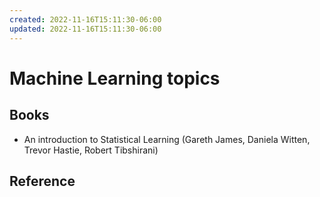 ```yaml
---
created: 2022-11-16T15:11:30-06:00
updated: 2022-11-16T15:11:30-06:00
---
```

# Machine Learning topics

## Books
- An introduction to Statistical Learning (Gareth James, Daniela Witten, Trevor Hastie, Robert Tibshirani)

## Reference
